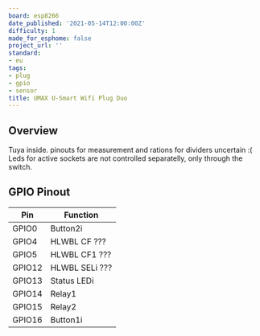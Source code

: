```yaml
---
board: esp8266
date_published: '2021-05-14T12:00:00Z'
difficulty: 1
made_for_esphome: false
project_url: ''
standard:
- eu
tags:
- plug
- gpio
- sensor
title: UMAX U-Smart Wifi Plug Duo
---
```


## Overview

Tuya inside. pinouts for measurement and rations for dividers uncertain :(
Leds for active sockets are not controlled separatelly, only through the switch.

## GPIO Pinout

| Pin    | Function            |
| ------ | ------------------- |
| GPIO0  | Button2i            |
| GPIO4  | HLWBL CF       ???  |
| GPIO5  | HLWBL CF1      ???  |
| GPIO12 | HLWBL SELi     ???  |
| GPIO13 | Status LEDi         |
| GPIO14 | Relay1              |
| GPIO15 | Relay2              |
| GPIO16 | Button1i            |